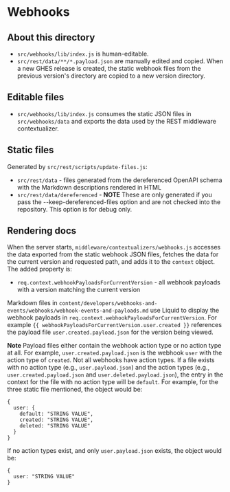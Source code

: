 # Webhooks

## About this directory

* `src/webhooks/lib/index.js` is human-editable.
* `src/rest/data/**/*.payload.json` are manually edited and copied. When a new GHES release is created, the static webhook files from the previous version's directory are copied to a new version directory.

## Editable files

* `src/webhooks/lib/index.js` consumes the static JSON files in `src/webhooks/data` and exports the data used by the REST middleware contextualizer.

## Static files

Generated by `src/rest/scripts/update-files.js`:

* `src/rest/data` - files generated from the dereferenced OpenAPI schema with the Markdown descriptions rendered in HTML
* `src/rest/data/dereferenced` - **NOTE** These are only generated if you pass the --keep-dereferenced-files option and are not checked into the repository. This option is for debug only.

## Rendering docs

When the server starts, `middleware/contextualizers/webhooks.js` accesses the data exported from the static webhook JSON files, fetches the data for the current version and requested path, and adds it to the `context` object. The added property is:

* `req.context.webhookPayloadsForCurrentVersion` - all webhook payloads with a version matching the current version

Markdown files in `content/developers/webhooks-and-events/webhooks/webhook-events-and-payloads.md` use Liquid to display the webhook payloads in `req.context.webhookPayloadsForCurrentVersion`. For example `{{ webhookPayloadsForCurrentVersion.user.created }}` references the payload file `user.created.payload.json` for the version being viewed.

**Note** Payload files either contain the webhook action type or no action type at all. For example, `user.created.payload.json` is the webhook `user` with the action type of `created`. Not all webhooks have action types. If a file exists with no action type (e.g., `user.payload.json`) and the action types (e.g., `user.created.payload.json` and `user.deleted.payload.json`), the entry in the context for the file with no action type will be `default`. For example, for the three static file mentioned, the object would be:

```
{
  user: {
    default: "STRING VALUE",
    created: "STRING VALUE",
    deleted: "STRING VALUE"
  }
}
```

If no action types exist, and only `user.payload.json` exists, the object would be:

```
{
  user: "STRING VALUE"
}
